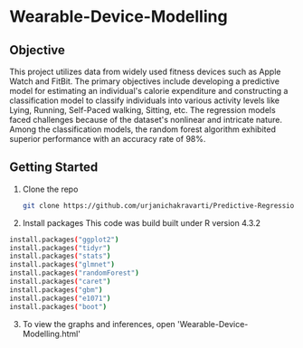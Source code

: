 # Wearable-Device-Modelling

## Objective
This project utilizes data from widely used fitness devices such as Apple Watch and 
FitBit. The primary objectives include developing a predictive model for estimating an 
individual's calorie expenditure and constructing a classification model to classify individuals 
into various activity levels like Lying, Running, Self-Paced walking, Sitting, etc. The 
regression models faced challenges because of the dataset's nonlinear and intricate nature. 
Among the classification models, the random forest algorithm exhibited superior performance 
with an accuracy rate of 98%. 

## Getting Started
1. Clone the repo
   ```sh
   git clone https://github.com/urjanichakravarti/Predictive-Regression-Classification-Modelling-Wearable-Fitness-Device-Data.git
   ```

2. Install packages
This code was build built under R version 4.3.2
  ```sh
  install.packages("ggplot2")
  install.packages("tidyr")
  install.packages("stats")
  install.packages("glmnet")
  install.packages("randomForest")
  install.packages("caret")
  install.packages("gbm")
  install.packages("e1071")
  install.packages("boot")
  ```

3. To view the graphs and inferences, open 'Wearable-Device-Modelling.html'


